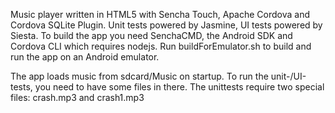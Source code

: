 Music player written in HTML5 with Sencha Touch, Apache Cordova and Cordova SQLite Plugin.
Unit tests powered by Jasmine, UI tests powered by Siesta.
To build the app you need SenchaCMD, the Android SDK and Cordova CLI which requires nodejs.
Run buildForEmulator.sh to build and run the app on an Android emulator.

The app loads music from sdcard/Music on startup. To run the unit-/UI-tests, you need to have some files in there.
The unittests require two special files: crash.mp3 and crash1.mp3